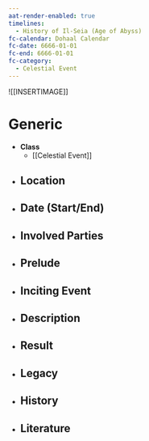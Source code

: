 ```yaml
---
aat-render-enabled: true
timelines:
  - History of Il-Seia (Age of Abyss)
fc-calendar: Dohaal Calendar
fc-date: 6666-01-01
fc-end: 6666-01-01
fc-category:
  - Celestial Event
---
```


![[INSERTIMAGE]]

# Generic
- **Class**
	- [[Celestial Event]]
- **Location**
	- 
- **Date (Start/End)**
	- 
- **Involved Parties**
	- 
- **Prelude**
	- 
- **Inciting Event**
	- 
- **Description**
	- 
- **Result**
	- 
- **Legacy**
	- 
- **History**
	- 
- **Literature**
	- 